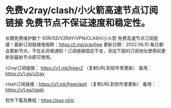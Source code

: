 # 免费v2ray/clash/小火箭高速节点订阅链接 免费节点不保证速度和稳定性。
长期免费维护数个 SSR/SS/V2RAY/VPN/CLASH/小火箭 免费高速节点订阅链接！最新订阅链接电报群：https://t.me/xrayfree
更新日期：2022.06.10 每日都会更新节点，不在此另做通知！订阅链接固定不变，添加下面的订阅地址使用前更新到最新节点即可使用。

v2ray订阅链接：
https://v1.mk/freev2 （复制URL到软件里更新）
备用：https://v1.gs/v2ray

clash订阅链接：https://v1.mk/freeclash （复制URL到软件里更新）
备用： https://v1.gs/clash
     
软件下载及教程：https://suo.yt/jc

